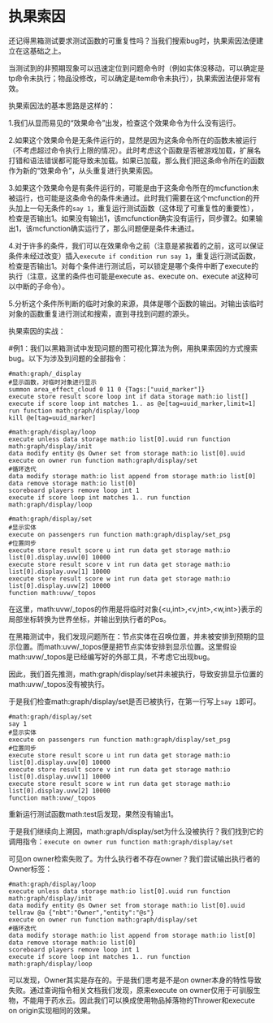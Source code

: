 # 执果索因

还记得黑箱测试要求测试函数的可重复性吗？当我们搜索bug时，执果索因法便建立在这基础之上。

当测试到的非预期现象可以迅速定位到问题命令时（例如实体没移动，可以确定是tp命令未执行；物品没修改，可以确定是item命令未执行），执果索因法便非常有效。

执果索因法的基本思路是这样的：

1.我们从显而易见的“效果命令”出发，检查这个效果命令为什么没有运行。

2.如果这个效果命令是无条件运行的，显然是因为这条命令所在的函数未被运行（不考虑超过命令执行上限的情况）。此时考虑这个函数是否被游戏加载，扩展名打错和语法错误都可能导致未加载。如果已加载，那么我们把这条命令所在的函数作为新的“效果命令”，从头重复进行执果索因。

3.如果这个效果命令是有条件运行的，可能是由于这条命令所在的mcfunction未被运行，也可能是这条命令的条件未通过。此时我们需要在这个mcfunction的开头加上一句无条件的`say 1`，重复运行测试函数（这体现了可重复性的重要性），检查是否输出1。如果没有输出1，该mcfunction确实没有运行，同步骤2。如果输出1，该mcfunction确实运行了，那么问题便是条件未通过。

4.对于许多的条件，我们可以在效果命令之前（注意是紧挨着的之前，这可以保证条件未经过改变）插入`execute if condition run say 1`，重复运行测试函数，检查是否输出1。对每个条件进行测试后，可以锁定是哪个条件中断了execute的执行（注意，这里的条件也可能是execute as、execute on、execute at这种可以中断的子命令）。

5.分析这个条件所判断的临时对象的来源，具体是哪个函数的输出。对输出该临时对象的函数重复进行测试和搜索，直到寻找到问题的源头。

执果索因的实战：

\#例1：我们以黑箱测试中发现问题的图可视化算法为例，用执果索因的方式搜索bug。以下为涉及到问题的全部指令：

```mcfunction
#math:graph/_display
#显示函数，对临时对象进行显示
summon area_effect_cloud 0 11 0 {Tags:["uuid_marker"]}
execute store result score loop int if data storage math:io list[]
execute if score loop int matches 1.. as @e[tag=uuid_marker,limit=1] run function math:graph/display/loop
kill @e[tag=uuid_marker]

#math:graph/display/loop
execute unless data storage math:io list[0].uuid run function math:graph/display/init
data modify entity @s Owner set from storage math:io list[0].uuid
execute on owner run function math:graph/display/set
#循环迭代
data modify storage math:io list append from storage math:io list[0]
data remove storage math:io list[0]
scoreboard players remove loop int 1
execute if score loop int matches 1.. run function math:graph/display/loop

#math:graph/display/set
#显示实体
execute on passengers run function math:graph/display/set_psg
#位置同步
execute store result score u int run data get storage math:io list[0].display.uvw[0] 10000
execute store result score v int run data get storage math:io list[0].display.uvw[1] 10000
execute store result score w int run data get storage math:io list[0].display.uvw[2] 10000
function math:uvw/_topos
```

在这里，math:uvw/_topos的作用是将临时对象{<u,int>,<v,int>,<w,int>}表示的局部坐标转换为世界坐标，并输出到执行者的Pos。

在黑箱测试中，我们发现问题所在：节点实体在召唤位置，并未被安排到预期的显示位置。而math:uvw/_topos便是把节点实体安排到显示位置。这里假设math:uvw/_topos是已经编写好的外部工具，不考虑它出现bug。

因此，我们首先推测，math:graph/display/set并未被执行，导致安排显示位置的math:uvw/_topos没有被执行。

于是我们检查math:graph/display/set是否已被执行，在第一行写上`say 1`即可。

```mcfunction
#math:graph/display/set
say 1
#显示实体
execute on passengers run function math:graph/display/set_psg
#位置同步
execute store result score u int run data get storage math:io list[0].display.uvw[0] 10000
execute store result score v int run data get storage math:io list[0].display.uvw[1] 10000
execute store result score w int run data get storage math:io list[0].display.uvw[2] 10000
function math:uvw/_topos
```

重新运行测试函数math:test后发现，果然没有输出1。

于是我们继续向上溯因，math:graph/display/set为什么没被执行？我们找到它的调用指令：`execute on owner run function math:graph/display/set`

可见on owner检索失败了。为什么执行者不存在owner？我们尝试输出执行者的Owner标签：

```mcfunction 
#math:graph/display/loop
execute unless data storage math:io list[0].uuid run function math:graph/display/init
data modify entity @s Owner set from storage math:io list[0].uuid
tellraw @a {"nbt":"Owner","entity":"@s"}
execute on owner run function math:graph/display/set
#循环迭代
data modify storage math:io list append from storage math:io list[0]
data remove storage math:io list[0]
scoreboard players remove loop int 1
execute if score loop int matches 1.. run function math:graph/display/loop
```

可以发现，Owner其实是存在的。于是我们思考是不是on owner本身的特性导致失败。通过查询指令相关文档我们发现，原来execute on owner仅用于可驯服生物，不能用于药水云。因此我们可以换成使用物品掉落物的Thrower和execute on origin实现相同的效果。